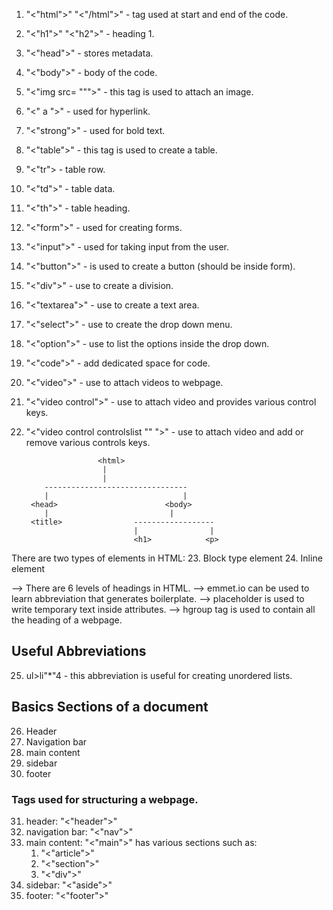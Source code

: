 1. "<"html">" "<"/html">" - tag used at start and end of the code.
2. "<"h1">" "<"h2">" - heading 1.
3. "<"head">" - stores metadata.
4. "<"body">" - body of the code.
5. "<"img src= """>" - this tag is used to attach an image.
6. "<" a ">" - used for hyperlink.
7. "<"strong">" - used for bold text.
8. "<"table">" - this tag is used to create a table.
9. "<"tr"> - table row. 
10. "<"td">" - table data.
11. "<"th">" - table heading.
12. "<"form">" - used for creating forms.
13. "<"input">" - used for taking input from the user.
14. "<"button">" - is used to create a button (should be inside form).
15. "<"div">" - use to create a division.
16. "<"textarea">" - use to create a text area.
17. "<"select">" - use to create the drop down menu.
18. "<"option">" - use to list the options inside the drop down.
19. "<"code">" - add dedicated space for code.
20. "<"video">" - use to attach videos to webpage.
21. "<"video control">" - use to attach video and provides various control keys.
22. "<"video control controlslist "" ">" - use to attach video and add or remove various controls keys.


			    		<html>
			    		 |
			    		 |
		    --------------------------------
		    |                              |
		 <head>                        <body>
			|							|
		 <title>				------------------
								|                |
						        <h1>            <p>

There are two types of elements in HTML:
23. Block type element 
24. Inline element

--> There are 6 levels of headings in HTML.
--> emmet.io can be used to learn abbreviation that generates boilerplate.
--> placeholder is used to write temporary text inside attributes.
--> hgroup tag is used to contain all the heading of a webpage.

## Useful Abbreviations 

25. ul>li"*"4 - this abbreviation is useful for creating unordered lists.

## Basics Sections of a document

26. Header 
27. Navigation bar
28. main content
29. sidebar
30. footer

### Tags used for structuring a webpage.

31. header: "<"header">"
32. navigation bar: "<"nav">"
33. main content: "<"main">" has various sections such as:
	1. "<"article">" 
	2. "<"section">"
	3. "<"div">"
34. sidebar: "<"aside">"
35. footer: "<"footer">"